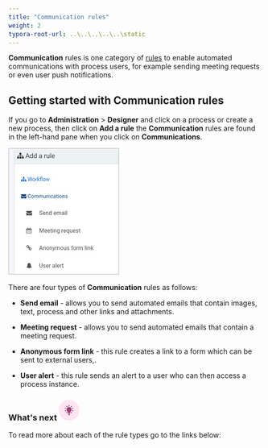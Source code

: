 ```yaml
---
title: "Communication rules"
weight: 2
typora-root-url: ..\..\..\..\..\static
---
```


**Communication** rules is one category of [rules](rules/Readme.md) to enable automated communications with process users, for example sending meeting requests or even user push notifications. 



## Getting started with Communication rules ##

If you go to **Administration** > **Designer** and click on a process or create a new process, then click on **Add a rule** the **Communication** rules are found in the left-hand pane when you click on **Communications**.

![Communication rules](/images/communication-rules-all.jpg)



There are four types of **Communication** rules as follows:

- **Send email** - allows you to send automated emails that contain images, text, process and other links and attachments.

- **Meeting request** - allows you to send automated emails that contain a meeting request. 

- **Anonymous form link** - this rule creates a link to a form which can be sent to external users,.

- **User alert** - this rule sends an alert to a user who can then access a process instance.

  

### What's next  ![Idea icon](/images/18.png) ###

To read more about each of the rule types go to the links below:
